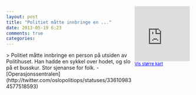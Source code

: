```yaml
---
layout: post
title: "Politiet måtte innbringe en ..."
date: 2013-05-19 6:23
comments: true
categories: 
---
```

<div style="float:right; margin:5px; position:relative;top:-130px;"><iframe width="150" height="150" frameborder="0" scrolling="no" marginheight="0" marginwidth="0" src="http://maps.google.com/maps?q=Huset%0A,+Oslo&hl=no&t=m&z=14&output=embed&iwloc=&"></iframe><br/><small><a href="http://maps.google.com/maps?q=Huset%0A,+Oslo&hl=no&t=m&z=14&source=embed&iwloc=A" style="color:#0000FF;text-align:left" target="_new">Vis st&oslash;rre kart</a></small></div>
> Politiet måtte innbringe en person på utsiden av Politihuset. Han hadde en sykkel over hodet, og slo på et busskur. Stor sjenanse for folk.
- [Operasjonssentralen](http://twitter.com/oslopolitiops/statuses/336109834577518593)
